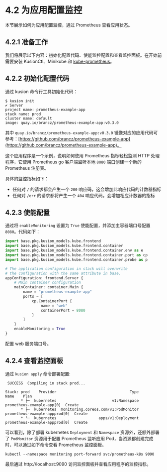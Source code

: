 # 4.2 为应用配置监控

本节展示如何为应用配置监控，通过 Prometheus 查看应用状态。

## 4.2.1 准备工作

我们将展示以下内容：初始化配置代码、使能监控配置和查看监控面板。在开始前需要安装 KusionCtl、Minikube 和 [kube-prometheus](https://github.com/prometheus-operator/kube-prometheus)。


## 4.2.2 初始化配置代码

通过 kusion 命令行工具初始化代码：

```
$ kusion init
✔ Server
project name: prometheus-example-app
stack name: prod
cluster name: default
image: quay.io/brancz/prometheus-example-app:v0.3.0
```

其中 `quay.io/brancz/prometheus-example-app:v0.3.0` 镜像对应的应用代码可参考：[https://github.com/brancz/prometheus-example-app](https://github.com/brancz/prometheus-example-app)。

这个应用程序是一个示例，说明如何使用 Prometheus 指标轻松监测 HTTP 处理程序，它使用 Prometheus go 客户端监听本地 `8080` 端口创建一个新的 Prometheus 注册表。

具体的监控指标如下：

* 任何对 `/` 的请求都会产生一个 `200` 响应码，这会增加此响应代码的计数器指标
* 任何对 `/err` 的请求都将产生一个 `404` 响应代码，会增加相应计数器的指标

## 4.2.3 使能配置

通过将 `enableMonitoring` 设置为 `True` 使能配置，并添加主容器端口号配置 `8080`。代码如下：

```py
import base.pkg.kusion_models.kube.frontend
import base.pkg.kusion_models.kube.frontend.container
import base.pkg.kusion_models.kube.frontend.container.env as e
import base.pkg.kusion_models.kube.frontend.container.port as cp
import base.pkg.kusion_models.kube.frontend.container.probe as p

# The application configuration in stack will overwrite 
# the configuration with the same attribute in base.
appConfiguration: frontend.Server {
    # Main container configuration
    mainContainer: container.Main {
        name = "prometheus-example-app"
        ports = [
            cp.ContainerPort {
                name = "web"
                containerPort = 8080
            }
        ]
    }
    enableMonitoring = True
}
```

配置 web 服务端口号。

## 4.2.4 查看监控面板

通过 `kusion apply` 命令部署配置:

```
 SUCCESS  Compiling in stack prod...                                                                                                  

Stack: prod    Provider                                 Type                           Name    Plan
       * ├─  kubernetes                         v1:Namespace      prometheus-example-app[0]  Create
       * ├─  kubernetes  monitoring.coreos.com/v1:PodMonitor  prometheus-example-appprod[0]  Create
       * └─  kubernetes                   apps/v1:Deployment  prometheus-example-appprod[0]  Create
```

可以看到，除了部署 kubernetes `Deployment` 和 `Namespace` 资源外，还额外部署了 `PodMonitor` 资源用于配置 Prometheus 监听应用 Pod，当资源都创建完成时，可以通过如下命令查看 Prometheus 监控面板。

```
kubectl --namespace monitoring port-forward svc/prometheus-k8s 9090
```

最后通过 http://localhost:9090 访问监控面板并查看应用程序的监控指标。
